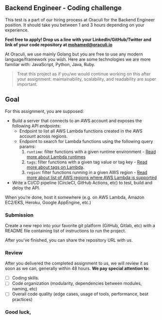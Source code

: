 ## Backend Engineer - Coding challenge

This test is a part of our hiring process at Oraculi for the Backend Engineer position. It should take you between 1 and 3 hours depending on your experience.

**Feel free to apply! Drop us a line with your LinkedIn/GitHub/Twitter and link of your code repository at [mohamed@oraculi.io](mailto:mohamed@oraculi.io)**

At Oraculi, we use mainly Golang but you are free to use any modern language/framework you wish. Here are some technologies we are more familiar with: JavaScript, Python, Java, Ruby.

> Treat this project as if you/we would continue working on this after your assignment: maintainability, scalability, and readability are super important.

## Goal

For this assignment, you are supposed:
- Build a server that connects to an AWS account and exposes the following API endpoints:
  - Endpoint to list all AWS Lambda functions created in the AWS account across regions.
  - Endpoint to search for Lambda functions using the following query params:
    1. `runtime`: filter functions with a given runtime environment - [Read more about Lambda runtimes](https://docs.aws.amazon.com/lambda/latest/dg/lambda-runtimes.html)
    2. `tags`: filter functions with a given tag value or tag key - [Read more about tags on Lambda](https://docs.aws.amazon.com/lambda/latest/dg/configuration-tags.html).
    3. `region`: filter functions running in a given AWS region - [Read more about list of AWS regions where AWS Lambda is supported](https://docs.aws.amazon.com/general/latest/gr/lambda-service.html)
- Write a CI/CD pipeline (CircleCI, GitHub Actions, etc) to test, build and deloy the API.

When you’re done, host it somewhere (e.g. on AWS Lambda, Amazon EC2/EKS, Heroku, Google AppEngine, etc.)

### Submission

Create a new repo into your favorite git platform (GitHub, Gitlab, etc) with a README file containing list of instructions to run the project.

After you've finished, you can share the repository URL with us.

### Review

After you delivered the completed assignment to us, we will review it as soon as we can, generally within 48 hours. **We pay special attention to:**

- [ ] Coding skills.
- [ ] Code organization (modularity, dependencies between modules, naming, etc)
- [ ] Overall code quality (edge cases, usage of tools, performance, best practices)

### Good luck,
